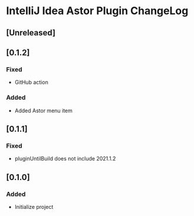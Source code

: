 <!-- Keep a Changelog guide -> https://keepachangelog.com -->

# IntelliJ Idea Astor Plugin ChangeLog

## [Unreleased]

## [0.1.2]
### Fixed
- GitHub action
### Added
- Added Astor menu item

## [0.1.1]
### Fixed
- pluginUntilBuild does not include 2021.1.2

## [0.1.0]
### Added
- Initialize project


